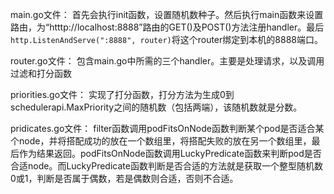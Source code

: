 main.go文件： 首先会执行init函数，设置随机数种子。然后执行main函数来设置路由，为“htttp://localhost:8888”路由的GET()及POST()方法注册handler。最后`http.ListenAndServe(":8888", router)`将这个router绑定到本机的8888端口。  
  
router.go文件： 包含main.go中所需的三个handler。主要是处理请求，以及调用过滤和打分函数  
  
priorities.go文件： 实现了打分函数，打分方法为生成0到schedulerapi.MaxPriority之间的随机数（包括两端），该随机数就是分数。  
  
pridicates.go文件： filter函数调用podFitsOnNode函数判断某个pod是否适合某个node，并将搭配成功的放在一个数组里，将搭配失败的放在另一个数组里，最后作为结果返回。podFitsOnNode函数调用LuckyPredicate函数来判断pod是否合适node。而LuckyPredicate函数判断是否合适的方法就是获取一个整型随机数0或1，判断是否属于偶数，若是偶数则合适，否则不合适。
